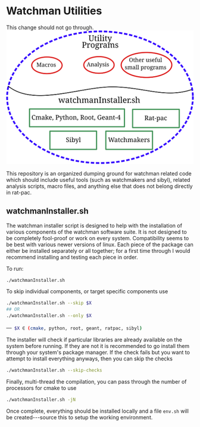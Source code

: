 Watchman Utilities
==================
This change should not go through.
![wmutils](wmutils.svg)

This repository is an organized dumping ground for watchman related code which
should include useful tools (such as watchmakers and sibyl), related analysis
scripts, macro files, and anything else that does not belong directly in
rat-pac.

watchmanInstaller.sh
--------------------
The watchman installer script is designed to help with the installation of
various components of the watchman software suite. It is not designed to
be completely fool-proof or work on every system. Compatibility seems to
be best with various newer versions of linux. Each piece of the package
can either be installed separately or all together; for a first time through
I would recommend installing and testing each piece in order.

To run:
```bash
./watchmanInstaller.sh
```

To skip individual components, or target specific components use
```bash
./watchmanInstaller.sh --skip $X
## OR
./watchmanInstaller.sh --only $X

── $X ∈ (cmake, python, root, geant, ratpac, sibyl)
```

The installer will check if particular libraries are already available on
the system before running. If they are not it is recommended to go install
them through your system's package manager. If the check fails but you want
to attempt to install everything anyways, then you can skip the checks
```bash
./watchmanInstaller.sh --skip-checks
```

Finally, multi-thread the compilation, you can pass through the number of
processors for cmake to use
```bash
./watchmanInstaller.sh -jN
```

Once complete, everything should be installed locally and a file `env.sh`
will be created---source this to setup the working environment.
